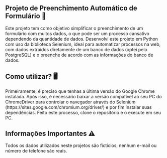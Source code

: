 <h2> Projeto de Preenchimento Automático de Formulário 🤖 </h2>

<p> Este projeto tem como objetivo simplificar o preenchimento de um formulário com muitos dados, o que pode ser um processo cansativo dependendo da quantidade de dados. Desenvolvi este projeto em Python com uso da biblioteca Selenium, ideal para automatizar processos na web, com dados extraídos diretamente de um banco de dados (optei pelo PostgreSQL) e o preenche de acordo com as informações do banco de dados.</p>

<h2> Como utilizar? 🖥️ </h2>

<p> Primeiramente, é preciso que tenhas a última versão do Google Chrome instalada. Após isso, é necessário baixar a versão compatível ao seu PC do ChromeDriver para controlar o navegador através do Selenium (https://sites.google.com/chromium.org/driver/) e por fim instalar suas dependências. Feito este processo, clone o repositório e o execute em seu PC. </p>

<h2> Informações Importantes ⚠️ </h2>

<p> Todos os dados utilizados neste projetos são fictícios, nenhum e-mail ou número de telefone são reais. </p>
